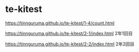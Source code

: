 # te-kitest
https://tinnguruma.github.io/te-kitest/1-4/count.html

https://tinnguruma.github.io/te-kitest/2-1/index.html
2年1回目

https://tinnguruma.github.io/te-kitest/2-2/index.html
2年2回目

